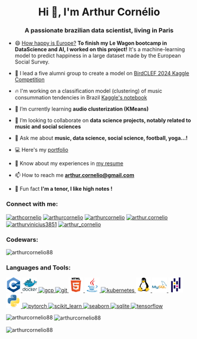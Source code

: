 <h1 align="center">Hi 🙌, I'm Arthur Cornélio</h1>
<h3 align="center">A passionate brazilian data scientist, living in Paris</h3>

- 😄 [How happy is Europe?](https://github.com/arthurcornelio88/how-happy-is-europe) **To finish my Le Wagon bootcamp in DataScience and AI, I worked on this project!** It's a machine-learning model to predict happiness in a large dataset made by the European Social Survey.

- 🦜 I lead a five alumni group to create a model on [BirdCLEF 2024 Kaggle Competition](https://github.com/arthurcornelio88/birdclef2024-lewagon-1601)

- 🔥 I'm working on a classification model (clustering) of music consummation tendencies in Brazil [Kaggle's notebook](https://www.kaggle.com/code/arthurcornelio/arthur-spotify-goi-nia)

- 🌱 I’m currently learning **audio clusterization (KMeans)**

- 👯 I’m looking to collaborate on **data science projects, notably related to music and social sciences**

- 💬 Ask me about **music, data science, social science, football, yoga...!**

- 💻 Here's my [portfolio](https://troopl.com/arthurcornelio)

- 📄 Know about my experiences in [my resume](https://tinyurl.com/szs8ty94)

- 📫 How to reach me **arthur.cornelio@gmail.com**

- 🎼 Fun fact **I'm a tenor, I like high notes !**

<h3 align="left">Connect with me:</h3>
<p align="left">
<a href="https://twitter.com/arthcornelio" target="blank"><img align="center" src="https://raw.githubusercontent.com/rahuldkjain/github-profile-readme-generator/master/src/images/icons/Social/twitter.svg" alt="arthcornelio" height="30" width="40" /></a>
<a href="https://linkedin.com/in/arthurcornelio" target="blank"><img align="center" src="https://raw.githubusercontent.com/rahuldkjain/github-profile-readme-generator/master/src/images/icons/Social/linked-in-alt.svg" alt="arthurcornelio" height="30" width="40" /></a>
<a href="https://kaggle.com/arthurcornelio" target="blank"><img align="center" src="https://raw.githubusercontent.com/rahuldkjain/github-profile-readme-generator/master/src/images/icons/Social/kaggle.svg" alt="arthurcornelio" height="30" width="40" /></a>
<a href="https://instagram.com/arthur.cornelio" target="blank"><img align="center" src="https://raw.githubusercontent.com/rahuldkjain/github-profile-readme-generator/master/src/images/icons/Social/instagram.svg" alt="arthur.cornelio" height="30" width="40" /></a>
<a href="https://www.youtube.com/c/arthurvinicius3851" target="blank"><img align="center" src="https://raw.githubusercontent.com/rahuldkjain/github-profile-readme-generator/master/src/images/icons/Social/youtube.svg" alt="arthurvinicius3851" height="30" width="40" /></a>
<a href="https://www.hackerrank.com/arthur_cornelio" target="blank"><img align="center" src="https://raw.githubusercontent.com/rahuldkjain/github-profile-readme-generator/master/src/images/icons/Social/hackerrank.svg" alt="arthur_cornelio" height="30" width="40" /></a>
</p>
<h3 align="left">Codewars:</h3>
<p>&nbsp;<img align="left" src="https://www.codewars.com/users/Arthur%20Corn%C3%A9lio/badges/large" alt="arthurcornelio88" /></p>

<h3 align="left">Languages and Tools:</h3>
<p align="left"> <a href="https://www.w3schools.com/cpp/" target="_blank" rel="noreferrer"> <img src="https://raw.githubusercontent.com/devicons/devicon/master/icons/cplusplus/cplusplus-original.svg" alt="cplusplus" width="40" height="40"/> </a> <a href="https://www.docker.com/" target="_blank" rel="noreferrer"> <img src="https://raw.githubusercontent.com/devicons/devicon/master/icons/docker/docker-original-wordmark.svg" alt="docker" width="40" height="40"/> </a> <a href="https://cloud.google.com" target="_blank" rel="noreferrer"> <img src="https://www.vectorlogo.zone/logos/google_cloud/google_cloud-icon.svg" alt="gcp" width="40" height="40"/> </a> <a href="https://git-scm.com/" target="_blank" rel="noreferrer"> <img src="https://www.vectorlogo.zone/logos/git-scm/git-scm-icon.svg" alt="git" width="40" height="40"/> </a> <a href="https://www.w3.org/html/" target="_blank" rel="noreferrer"> <img src="https://raw.githubusercontent.com/devicons/devicon/master/icons/html5/html5-original-wordmark.svg" alt="html5" width="40" height="40"/> </a> <a href="https://www.java.com" target="_blank" rel="noreferrer"> <img src="https://raw.githubusercontent.com/devicons/devicon/master/icons/java/java-original.svg" alt="java" width="40" height="40"/> </a> <a href="https://kubernetes.io" target="_blank" rel="noreferrer"> <img src="https://www.vectorlogo.zone/logos/kubernetes/kubernetes-icon.svg" alt="kubernetes" width="40" height="40"/> </a> <a href="https://www.linux.org/" target="_blank" rel="noreferrer"> <img src="https://raw.githubusercontent.com/devicons/devicon/master/icons/linux/linux-original.svg" alt="linux" width="40" height="40"/> </a> <a href="https://www.mysql.com/" target="_blank" rel="noreferrer"> <img src="https://raw.githubusercontent.com/devicons/devicon/master/icons/mysql/mysql-original-wordmark.svg" alt="mysql" width="40" height="40"/> </a> <a href="https://pandas.pydata.org/" target="_blank" rel="noreferrer"> <img src="https://raw.githubusercontent.com/devicons/devicon/2ae2a900d2f041da66e950e4d48052658d850630/icons/pandas/pandas-original.svg" alt="pandas" width="40" height="40"/> </a> <a href="https://www.python.org" target="_blank" rel="noreferrer"> <img src="https://raw.githubusercontent.com/devicons/devicon/master/icons/python/python-original.svg" alt="python" width="40" height="40"/> </a> <a href="https://pytorch.org/" target="_blank" rel="noreferrer"> <img src="https://www.vectorlogo.zone/logos/pytorch/pytorch-icon.svg" alt="pytorch" width="40" height="40"/> </a> <a href="https://scikit-learn.org/" target="_blank" rel="noreferrer"> <img src="https://upload.wikimedia.org/wikipedia/commons/0/05/Scikit_learn_logo_small.svg" alt="scikit_learn" width="40" height="40"/> </a> <a href="https://seaborn.pydata.org/" target="_blank" rel="noreferrer"> <img src="https://seaborn.pydata.org/_images/logo-mark-lightbg.svg" alt="seaborn" width="40" height="40"/> </a> <a href="https://www.sqlite.org/" target="_blank" rel="noreferrer"> <img src="https://www.vectorlogo.zone/logos/sqlite/sqlite-icon.svg" alt="sqlite" width="40" height="40"/> </a> <a href="https://www.tensorflow.org" target="_blank" rel="noreferrer"> <img src="https://www.vectorlogo.zone/logos/tensorflow/tensorflow-icon.svg" alt="tensorflow" width="40" height="40"/> </a> </p>

<p><img align="left" src="https://github-readme-stats.vercel.app/api/top-langs?username=arthurcornelio88&show_icons=true&locale=en&layout=compact" alt="arthurcornelio88" /></p>

<p>&nbsp;<img align="center" src="https://github-readme-stats.vercel.app/api?username=arthurcornelio88&show_icons=true&locale=en" alt="arthurcornelio88" /></p>

<p><img align="center" src="https://github-readme-streak-stats.herokuapp.com/?user=arthurcornelio88&" alt="arthurcornelio88" /></p>
